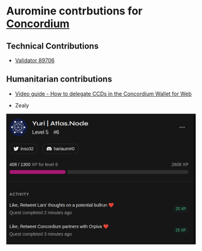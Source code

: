 # Auromine contrbutions for [Concordium](https://concordium.com/)

## Technical Contributions

- [Validator 89706](https://ccdscan.io/?dcount=1&dentity=baker&did=89706)


## Humanitarian contributions

- [Video guide - How to delegate CCDs in the Concordium Wallet for Web](https://youtu.be/6CK7RaqMcKQ)


- Zealy
  
![Zealy](https://github.com/inso32/Mainnet/blob/main/Concordium/Images/concordium_zealy_1.png)
